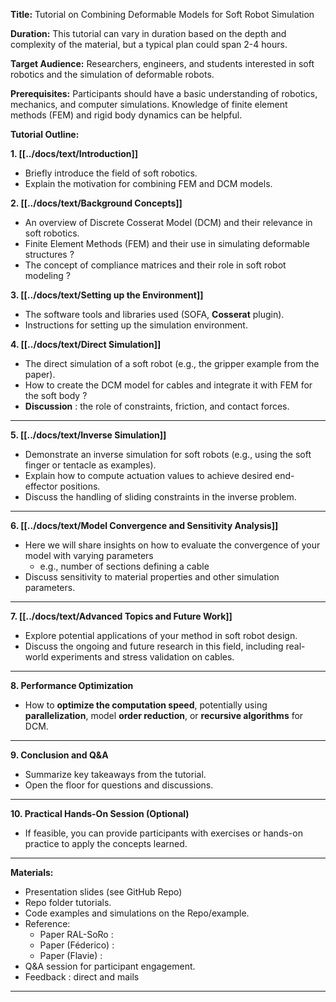 
**Title:** Tutorial on Combining Deformable Models for Soft Robot Simulation

**Duration:** This tutorial can vary in duration based on the depth and complexity of the material, but a typical plan could span 2-4 hours.

**Target Audience:** Researchers, engineers, and students interested in soft robotics and the simulation of deformable robots.

**Prerequisites:** Participants should have a basic understanding of robotics, mechanics, and computer simulations. Knowledge of finite element methods (FEM) and rigid body dynamics can be helpful.

**Tutorial Outline:**

**1. [[../docs/text/Introduction]]**
   - Briefly introduce the field of soft robotics.
   - Explain the motivation for combining FEM and DCM models.

**2. [[../docs/text/Background Concepts]]**
   - An overview of Discrete Cosserat Model (DCM) and their relevance in soft robotics.
   - Finite Element Methods (FEM) and their use in simulating deformable structures ?
   - The concept of compliance matrices and their role in soft robot modeling ?

**3. [[../docs/text/Setting up the Environment]]**
   - The software tools and libraries used (SOFA, **Cosserat** plugin).
   - Instructions for setting up the simulation environment.

**4. [[../docs/text/Direct Simulation]]**
   - The direct simulation of a soft robot (e.g., the gripper example from the paper).
   - How to create the DCM model for cables and integrate it with FEM for the soft body ?
   - **Discussion** : the role of constraints, friction, and contact forces.

---
**5. [[../docs/text/Inverse Simulation]]**
   - Demonstrate an inverse simulation for soft robots (e.g., using the soft finger or tentacle as examples).
   - Explain how to compute actuation values to achieve desired end-effector positions.
   - Discuss the handling of sliding constraints in the inverse problem.

---
**6. [[../docs/text/Model Convergence and Sensitivity Analysis]]**
   - Here we will share insights on how to evaluate the convergence of your model with varying parameters 
	   - e.g., number of sections defining a cable
   - Discuss sensitivity to material properties and other simulation parameters.

---

**7. [[../docs/text/Advanced Topics and Future Work]]**
   - Explore potential applications of your method in soft robot design.
   - Discuss the ongoing and future research in this field, including real-world experiments and stress validation on cables.
---

**8. Performance Optimization**
   - How to **optimize the computation speed**, potentially using **parallelization**, model **order reduction**, or **recursive algorithms** for DCM.
---
**9. Conclusion and Q&A**
   - Summarize key takeaways from the tutorial.
   - Open the floor for questions and discussions.
---
**10. Practical Hands-On Session (Optional)**
   - If feasible, you can provide participants with exercises or hands-on practice to apply the concepts learned.

---
**Materials:**
- Presentation slides (see GitHub Repo)
- Repo folder tutorials.
- Code examples and simulations on the Repo/example.
- Reference: 
	- Paper RAL-SoRo :
	- Paper (Féderico) :
	- Paper (Flavie) :  
- Q&A session for participant engagement.
- Feedback : direct and mails
---

